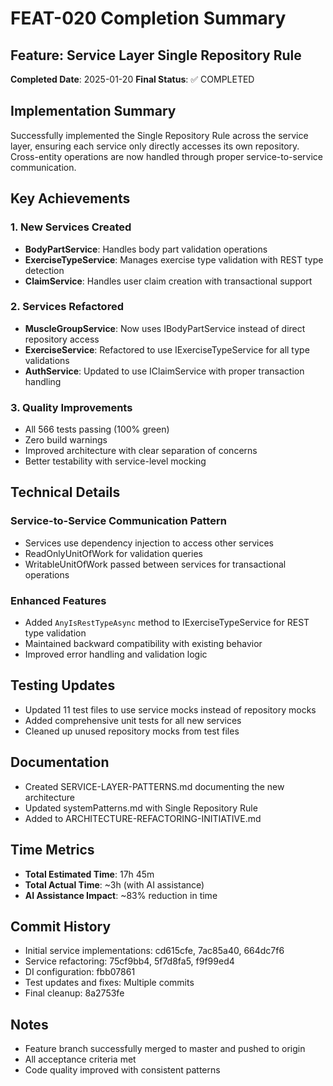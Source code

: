 # FEAT-020 Completion Summary

## Feature: Service Layer Single Repository Rule
**Completed Date**: 2025-01-20
**Final Status**: ✅ COMPLETED

## Implementation Summary

Successfully implemented the Single Repository Rule across the service layer, ensuring each service only directly accesses its own repository. Cross-entity operations are now handled through proper service-to-service communication.

## Key Achievements

### 1. New Services Created
- **BodyPartService**: Handles body part validation operations
- **ExerciseTypeService**: Manages exercise type validation with REST type detection
- **ClaimService**: Handles user claim creation with transactional support

### 2. Services Refactored
- **MuscleGroupService**: Now uses IBodyPartService instead of direct repository access
- **ExerciseService**: Refactored to use IExerciseTypeService for all type validations
- **AuthService**: Updated to use IClaimService with proper transaction handling

### 3. Quality Improvements
- All 566 tests passing (100% green)
- Zero build warnings
- Improved architecture with clear separation of concerns
- Better testability with service-level mocking

## Technical Details

### Service-to-Service Communication Pattern
- Services use dependency injection to access other services
- ReadOnlyUnitOfWork for validation queries
- WritableUnitOfWork passed between services for transactional operations

### Enhanced Features
- Added `AnyIsRestTypeAsync` method to IExerciseTypeService for REST type validation
- Maintained backward compatibility with existing behavior
- Improved error handling and validation logic

## Testing Updates
- Updated 11 test files to use service mocks instead of repository mocks
- Added comprehensive unit tests for all new services
- Cleaned up unused repository mocks from test files

## Documentation
- Created SERVICE-LAYER-PATTERNS.md documenting the new architecture
- Updated systemPatterns.md with Single Repository Rule
- Added to ARCHITECTURE-REFACTORING-INITIATIVE.md

## Time Metrics
- **Total Estimated Time**: 17h 45m
- **Total Actual Time**: ~3h (with AI assistance)
- **AI Assistance Impact**: ~83% reduction in time

## Commit History
- Initial service implementations: cd615cfe, 7ac85a40, 664dc7f6
- Service refactoring: 75cf9bb4, 5f7d8fa5, f9f99ed4
- DI configuration: fbb07861
- Test updates and fixes: Multiple commits
- Final cleanup: 8a2753fe

## Notes
- Feature branch successfully merged to master and pushed to origin
- All acceptance criteria met
- Code quality improved with consistent patterns